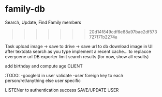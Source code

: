 


# family-db
Search, Update, Find Family members
>>>>>>> 20d14f849cdf6e88a97bae2df573727f71b2274a


Task
upload image -> save to drive -> save url to db
download image in UI after textdata
search as you type
implement a recent cache... to replacce everyoene url
DB exporter
limit search results (for now, show all results)

add birthday and compute age
CLIENT


:TODO:
-googleId in user validate
-user foreign key to each person/rel/anything else user specific

LISTENer to authentication success
SAVE/UPDATE USER
